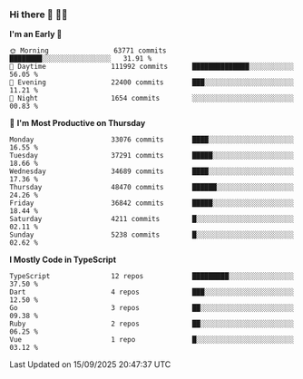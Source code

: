 ### Hi there 👋 🧑‍💻



<!--START_SECTION:waka-->
**I'm an Early 🐤** 

```text
🌞 Morning                63771 commits       ████████░░░░░░░░░░░░░░░░░   31.91 % 
🌆 Daytime                111992 commits      ██████████████░░░░░░░░░░░   56.05 % 
🌃 Evening                22400 commits       ███░░░░░░░░░░░░░░░░░░░░░░   11.21 % 
🌙 Night                  1654 commits        ░░░░░░░░░░░░░░░░░░░░░░░░░   00.83 % 
```
📅 **I'm Most Productive on Thursday** 

```text
Monday                   33076 commits       ████░░░░░░░░░░░░░░░░░░░░░   16.55 % 
Tuesday                  37291 commits       █████░░░░░░░░░░░░░░░░░░░░   18.66 % 
Wednesday                34689 commits       ████░░░░░░░░░░░░░░░░░░░░░   17.36 % 
Thursday                 48470 commits       ██████░░░░░░░░░░░░░░░░░░░   24.26 % 
Friday                   36842 commits       █████░░░░░░░░░░░░░░░░░░░░   18.44 % 
Saturday                 4211 commits        █░░░░░░░░░░░░░░░░░░░░░░░░   02.11 % 
Sunday                   5238 commits        █░░░░░░░░░░░░░░░░░░░░░░░░   02.62 % 
```


**I Mostly Code in TypeScript** 

```text
TypeScript               12 repos            █████████░░░░░░░░░░░░░░░░   37.50 % 
Dart                     4 repos             ███░░░░░░░░░░░░░░░░░░░░░░   12.50 % 
Go                       3 repos             ██░░░░░░░░░░░░░░░░░░░░░░░   09.38 % 
Ruby                     2 repos             ██░░░░░░░░░░░░░░░░░░░░░░░   06.25 % 
Vue                      1 repo              █░░░░░░░░░░░░░░░░░░░░░░░░   03.12 % 
```




 Last Updated on 15/09/2025 20:47:37 UTC
<!--END_SECTION:waka-->


